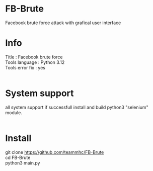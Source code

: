 # FB-Brute
Facebook brute force attack with grafical user interface

# Info
Title : Facebook brute force<br>
Tools language : Python 3.12<br>
Tools error fix : yes<br><br>

# System support 
all system support if successfull install and build python3 "selenium" module.<br><br>

# Install 
git clone https://github.com/teammhc/FB-Brute<br>
cd FB-Brute<br>
python3 main.py
